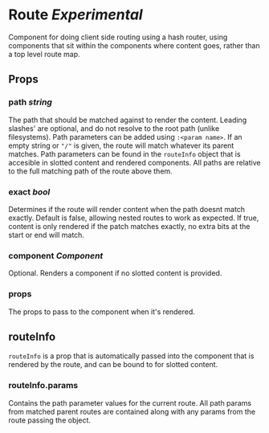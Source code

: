# Route _Experimental_
Component for doing client side routing using a hash router, using components
that sit within the components where content goes, rather than a top level
route map.

## Props

### path _string_
The path that should be matched against to render the content. Leading slashes'
are optional, and do not resolve to the root path (unlike filesystems). Path
parameters can be added using `:<param name>`. If an empty string or `"/"` is
given, the route will match whatever its parent matches. Path parameters can be
found in the `routeInfo` object that is accesible in slotted content and
rendered components. All paths are relative to the full matching path of the
route above them.

### exact _bool_
Determines if the route will render content when the path doesnt match exactly.
Default is false, allowing nested routes to work as expected. If true, content
is only rendered if the patch matches exactly, no extra bits at the start or
end will match.

### component _Component_
Optional. Renders a component if no slotted content is provided.

### props
The props to pass to the component when it's rendered.

## routeInfo
`routeInfo` is a prop that is automatically passed into the component that is
rendered by the route, and can be bound to for slotted content.

### routeInfo.params
Contains the path parameter values for the current route. All path params from
matched parent routes are contained along with any params from the route passing
the object.
